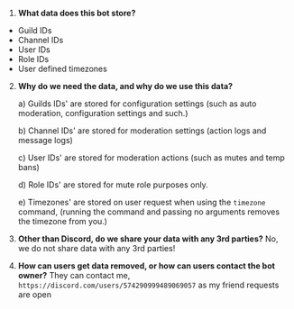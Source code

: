 <div id="file-snowman_privacy_policy-md-readme" class="Box-body readme blob js-code-block-container p-5 p-xl-6 gist-border-0">
    <article class="markdown-body entry-content container-lg" itemprop="text"><ol>
<li><strong>What data does this bot store?</strong></li>
</ol>
<ul>
<li>Guild IDs</li>
<li>Channel IDs</li>
<li>User IDs</li>
<li>Role IDs</li>
<li>User defined timezones</li>
</ul>
<ol start="2">
<li>
<p><strong>Why do we need the data, and why do we use this data?</strong></p>
<p>a) Guilds IDs' are stored for configuration settings (such as auto moderation, configuration settings and such.)</p>
<p>b) Channel IDs' are stored for moderation settings (action logs and message logs)</p>
<p>c) User IDs' are stored for moderation actions (such as mutes and temp bans)</p>
<p>d) Role IDs' are stored for mute role purposes only.</p>
<p>e) Timezones' are stored on user request when using the <code>timezone</code> command, (running the command and passing no arguments removes the timezone from you.)</p>
</li>
<li>
<p><strong>Other than Discord, do we share your data with any 3rd parties?</strong>
No, we do not share data with any 3rd parties!</p>
</li>
<li>
<p><strong>How can users get data removed, or how can users contact the bot owner?</strong>
They can contact me, <code>https://discord.com/users/574290999489069057</code> as my friend requests are open</p>
</li>
</ol>
</article>
  </div>
